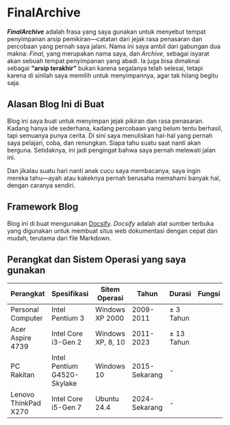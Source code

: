 # FinalArchive
***FinalArchive*** adalah frasa yang saya gunakan untuk menyebut tempat penyimpanan arsip pemikiran—catatan dari jejak rasa penasaran dan percobaan yang pernah saya jalani. Nama ini saya ambil dari gabungan dua makna: *Final*, yang merupakan nama saya, dan *Archive*, sebagai isyarat akan sebuah tempat penyimpanan yang abadi. Ia juga bisa dimaknai sebagai **“arsip terakhir”** bukan karena segalanya telah selesai, tetapi karena di sinilah saya memilih untuk menyimpannya, agar tak hilang begitu saja.

## Alasan Blog Ini di Buat
Blog ini saya buat untuk menyimpan jejak pikiran dan rasa penasaran. Kadang hanya ide sederhana, kadang percobaan yang belum tentu berhasil, tapi semuanya punya cerita. Di sini saya menuliskan hal-hal yang pernah saya pelajari, coba, dan renungkan. Siapa tahu suatu saat nanti akan berguna. Setidaknya, ini jadi pengingat bahwa saya pernah melewati jalan ini.

Dan jikalau suatu hari nanti anak cucu saya membacanya, saya ingin mereka tahu—ayah atau kakeknya pernah berusaha memahami banyak hal, dengan caranya sendiri.

## Framework Blog
Blog ini di buat mengunakan [Docsify](https://docsify.js.org/#/). *Docsify* adalah alat sumber terbuka yang digunakan untuk membuat situs web dokumentasi dengan cepat dan mudah, terutama dari file Markdown.

## Perangkat dan Sistem Operasi yang saya gunakan

|Perangkat| Spesifikasi | Sitem Operasi |  Tahun | Durasi | Fungsi  |
|---|---|---|---|---|---|
|Personal Computer | Intel Pentium 3 | Windows XP 2000 |   2009-2011 | ± 3 Tahun |
|Acer Aspire 4739   | Intel Core i3-Gen 2 | Windows XP, 8, 10 | 2011-2023 | ± 13 Tahun |
|PC Rakitan | Intel Pentium G4520-Skylake   | Windows 10 | 2015-Sekarang | - |
|Lenovo ThinkPad X270 | Intel Core i5-Gen 7 | Ubuntu 24.4 | 2024-Sekarang | - |